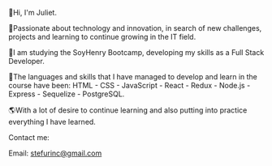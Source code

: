 👋Hi, I'm Juliet.

👀Passionate about technology and innovation, in search of new challenges, projects and learning to continue growing in the IT field.

📖I am studying the SoyHenry Bootcamp, developing my skills as a Full Stack Developer.

🌱The languages and skills that I have managed to develop and learn in the course have been:
HTML - CSS - JavaScript - React - Redux - Node.js - Express - Sequelize - PostgreSQL.

🌎With a lot of desire to continue learning and also putting into practice everything I have learned.

Contact me:

Email: stefurinc@gmail.com


<!---
julietrincon/julietrincon is a ✨ special ✨ repository because its `README.md` (this file) appears on your GitHub profile.
You can click the Preview link to take a look at your changes.
--->
